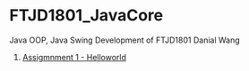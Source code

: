 # FTJD1801_JavaCore
Java OOP, Java Swing Development of FTJD1801
Danial Wang

1. [Assigmnment 1 - Helloworld](https://github.com/FASTTRACKSE/FTJD1801_JavaCore/blob/master/DanialWang/HelloWorld/src/fasttrackse/practice3/javahomework1.java)
